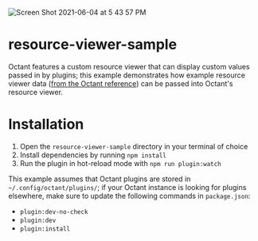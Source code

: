 ![Screen Shot 2021-06-04 at 5 43 57 PM](https://user-images.githubusercontent.com/33555592/120865681-812ff900-c55c-11eb-96b8-4f51459c5587.png)

# resource-viewer-sample

Octant features a custom resource viewer that can display custom values passed in by plugins; this example demonstrates how example resource viewer data ([from the Octant reference](https://reference.octant.dev/?path=/story/other-resources--graph-story)) can be passed into Octant's resource viewer.

# Installation

1. Open the `resource-viewer-sample` directory in your terminal of choice
2. Install dependencies by running `npm install`
3. Run the plugin in hot-reload mode with `npm run plugin:watch`

This example assumes that Octant plugins are stored in `~/.config/octant/plugins/`; if your Octant instance is looking for plugins elsewhere, make sure to update the following commands in `package.json`:

* `plugin:dev-no-check`
* `plugin:dev`
* `plugin:install`
